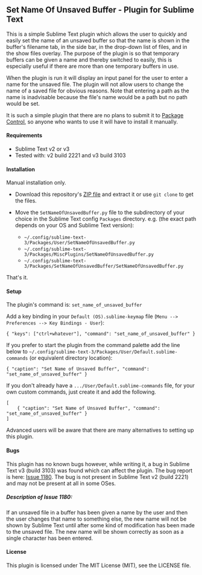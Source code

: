 
## Set Name Of Unsaved Buffer - Plugin for Sublime Text

This is a simple Sublime Text plugin which allows the user to quickly and easily set the name of an unsaved buffer so that the name is shown in the buffer's filename tab, in the side bar, in the drop-down list of files, and in the show files overlay. The purpose of the plugin is so that temporary buffers can be given a name and thereby switched to easily, this is especially useful if there are more than one temporary buffers in use.

When the plugin is run it will display an input panel for the user to enter a name for the unsaved file. The plugin will not allow users to change the name of a saved file for obvious reasons. Note that entering a path as the name is inadvisable because the file's name would be a path but no path would be set.

It is such a simple plugin that there are no plans to submit it to [Package Control](http://packagecontrol.io), so anyone who wants to use it will have to install it manually.

#### Requirements

- Sublime Text v2 or v3
- Tested with: v2 build 2221 and v3 build 3103

#### Installation

Manual installation only.

- Download this repository's [ZIP file](https://github.com/mattst/sublime-set-name-of-unsaved-buffer/archive/master.zip) and extract it or use `git clone` to get the files.

- Move the `SetNameOfUnsavedBuffer.py` file to the subdirectory of your choice in the Sublime Text config `Packages` directory. e.g. (the exact path depends on your OS and Sublime Text version):
  - `~/.config/sublime-text-3/Packages/User/SetNameOfUnsavedBuffer.py`
  - `~/.config/sublime-text-3/Packages/MiscPlugins/SetNameOfUnsavedBuffer.py`
  - `~/.config/sublime-text-3/Packages/SetNameOfUnsavedBuffer/SetNameOfUnsavedBuffer.py`

That's it.

#### Setup

The plugin's command is: `set_name_of_unsaved_buffer`

Add a key binding in your `Default (OS).sublime-keymap` file (`Menu --> Preferences --> Key Bindings - User`):

    { "keys": ["ctrl+whatever"], "command": "set_name_of_unsaved_buffer" }

If you prefer to start the plugin from the command palette add the line below to `~/.config/sublime-text-3/Packages/User/Default.sublime-commands` (or equivalent directory location):

    { "caption": "Set Name of Unsaved Buffer", "command": "set_name_of_unsaved_buffer" }

If you don't already have a `.../User/Default.sublime-commands` file, for your own custom commands, just create it and add the following.

    [
        { "caption": "Set Name of Unsaved Buffer", "command": "set_name_of_unsaved_buffer" }
    ]

Advanced users will be aware that there are many alternatives to setting up this plugin.

#### Bugs

This plugin has no known bugs however, while writing it, a bug in Sublime Text v3 (build 3103) was found which can affect the plugin. The bug report is here: [Issue 1180](https://github.com/SublimeTextIssues/Core/issues/1180). The bug is not present in Sublime Text v2 (build 2221) and may not be present at all in some OSes.

##### Description of Issue 1180:

If an unsaved file in a buffer has been given a name by the user and then the user changes that name to something else, the new name will not be shown by Sublime Text until after some kind of modification has been made to the unsaved file. The new name will be shown correctly as soon as a single character has been entered.

#### License

This plugin is licensed under The MIT License (MIT), see the LICENSE file.
